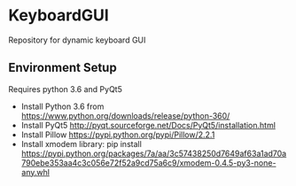 # KeyboardGUI
Repository for dynamic keyboard GUI

## Environment Setup

Requires python 3.6 and PyQt5

* Install Python 3.6 from https://www.python.org/downloads/release/python-360/
* Install PyQt5 http://pyqt.sourceforge.net/Docs/PyQt5/installation.html
* Install Pillow https://pypi.python.org/pypi/Pillow/2.2.1
* Install xmodem library: pip install https://pypi.python.org/packages/7a/aa/3c57438250d7649af63a1ad70a790ebe353aa4c3c056e72f52a9cd75a6c9/xmodem-0.4.5-py3-none-any.whl
